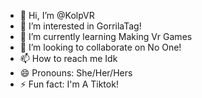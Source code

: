 - 👋 Hi, I’m @KolpVR
- 👀 I’m interested in GorrilaTag! 
- 🌱 I’m currently learning Making Vr Games
- 💞️ I’m looking to collaborate on No One! 
- 📫 How to reach me Idk
- 😄 Pronouns: She/Her/Hers
- ⚡ Fun fact: I'm A Tiktok! 

<!---
KolpVR/KolpVR is a ✨ special ✨ repository because its `README.md` (this file) appears on your GitHub profile.
You can click the Preview link to take a look at your changes.
--->
